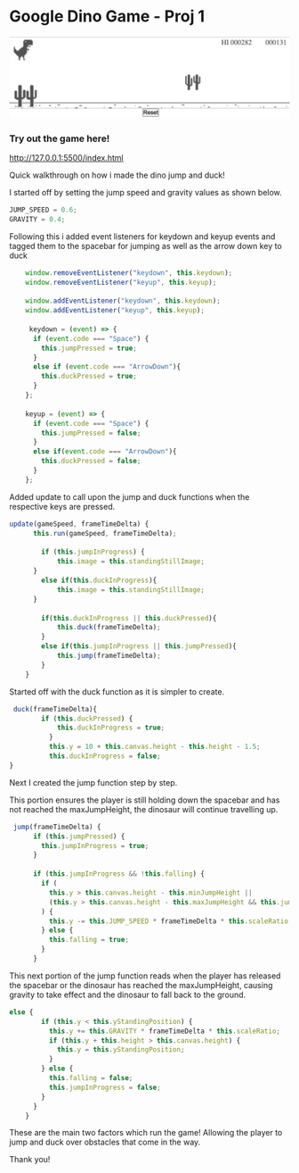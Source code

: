 # Google Dino Game - Proj 1

![alt text](https://github.com/bryancyy192/bryancyy192.github.io/blob/main/images/screenshot.png)

### Try out the game here!

http://127.0.0.1:5500/index.html

Quick walkthrough on how i made the dino jump and duck!

I started off by setting the jump speed and gravity values as shown below.
```js
JUMP_SPEED = 0.6;
GRAVITY = 0.4;
```
Following this i added event listeners for keydown and keyup events and tagged them to the spacebar for jumping as well as the arrow down key to duck
```js
    window.removeEventListener("keydown", this.keydown);
    window.removeEventListener("keyup", this.keyup);
  
    window.addEventListener("keydown", this.keydown);
    window.addEventListener("keyup", this.keyup);

     keydown = (event) => {
      if (event.code === "Space") {
        this.jumpPressed = true;
      }
      else if (event.code === "ArrowDown"){
        this.duckPressed = true;
      }
    };
  
    keyup = (event) => {
      if (event.code === "Space") {
        this.jumpPressed = false;
      }
      else if(event.code === "ArrowDown"){
        this.duckPressed = false;
      }
    };
```

Added update to call upon the jump and duck functions when the respective keys are pressed.
```js
update(gameSpeed, frameTimeDelta) {
      this.run(gameSpeed, frameTimeDelta);
  
        if (this.jumpInProgress) {
            this.image = this.standingStillImage;
      }
        else if(this.duckInProgress){
            this.image = this.standingStillImage;
      }
  
        if(this.duckInProgress || this.duckPressed){
            this.duck(frameTimeDelta);
        }
        else if(this.jumpInProgress || this.jumpPressed){
            this.jump(frameTimeDelta);
        }
    }
```

Started off with the duck function as it is simpler to create.
```js
 duck(frameTimeDelta){
        if (this.duckPressed) {
            this.duckInProgress = true;
          }
          this.y = 10 + this.canvas.height - this.height - 1.5;
          this.duckInProgress = false;
}
```

Next I created the jump function step by step.

This portion ensures the player is still holding down the spacebar and has not reached the maxJumpHeight, the dinosaur will continue travelling up.
```js
 jump(frameTimeDelta) {
      if (this.jumpPressed) {
        this.jumpInProgress = true;
      }
  
      if (this.jumpInProgress && !this.falling) {
        if (
          this.y > this.canvas.height - this.minJumpHeight ||
          (this.y > this.canvas.height - this.maxJumpHeight && this.jumpPressed)
        ) {
          this.y -= this.JUMP_SPEED * frameTimeDelta * this.scaleRatio;
        } else {
          this.falling = true;
        }
      }
```

This next portion of the jump function reads when the player has released the spacebar or the dinosaur has reached the maxJumpHeight, causing gravity to take effect and the dinosaur to fall back to the ground.
```js
else {
        if (this.y < this.yStandingPosition) {
          this.y += this.GRAVITY * frameTimeDelta * this.scaleRatio;
          if (this.y + this.height > this.canvas.height) {
            this.y = this.yStandingPosition;
          }
        } else {
          this.falling = false;
          this.jumpInProgress = false;
        }
      }
    }
```

These are the main two factors which run the game! Allowing the player to jump and duck over obstacles that come in the way.

Thank you!